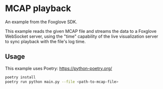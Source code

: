 # MCAP playback

An example from the Foxglove SDK.

This example reads the given MCAP file and streams the data to a Foxglove WebSocket server, using the
"time" capability of the live visualization server to sync playback with the file's log time.

## Usage

This example uses Poetry: https://python-poetry.org/

```bash
poetry install
poetry run python main.py --file <path-to-mcap-file>
```
